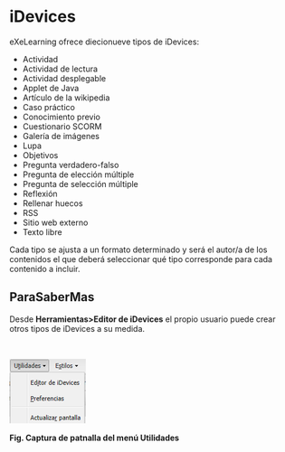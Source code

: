 
# iDevices

eXeLearning ofrece diecionueve tipos de iDevices:

- Actividad
- Actividad de lectura
- Actividad desplegable
- Applet de Java
- Artículo de la wikipedia
- Caso práctico
- Conocimiento previo
- Cuestionario SCORM
- Galería de imágenes
- Lupa
- Objetivos
- Pregunta verdadero-falso
- Pregunta de elección múltiple
- Pregunta de selección múltiple
- Reflexión
- Rellenar huecos
- RSS
- Sitio web externo
- Texto libre

Cada tipo se ajusta a un formato determinado y será el autor/a de los contenidos el que deberá seleccionar qué tipo corresponde para cada contenido a incluir.

## ParaSaberMas

Desde **Herramientas&gt;Editor de iDevices** el propio usuario puede crear otros tipos de iDevices a su medida.

 


![](https://raw.githubusercontent.com/catedu/curso-moodle/master/img/menu_utilidades_exe.png)

**Fig. Captura de patnalla del menú Utilidades**
